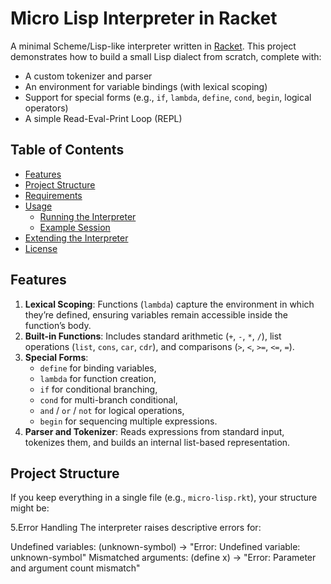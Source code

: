 # Micro Lisp Interpreter in Racket

A minimal Scheme/Lisp-like interpreter written in [Racket](https://racket-lang.org/). This project demonstrates how to build a small Lisp dialect from scratch, complete with:

- A custom tokenizer and parser
- An environment for variable bindings (with lexical scoping)
- Support for special forms (e.g., `if`, `lambda`, `define`, `cond`, `begin`, logical operators)
- A simple Read-Eval-Print Loop (REPL)

## Table of Contents

- [Features](#features)
- [Project Structure](#project-structure)
- [Requirements](#requirements)
- [Usage](#usage)
  - [Running the Interpreter](#running-the-interpreter)
  - [Example Session](#example-session)
- [Extending the Interpreter](#extending-the-interpreter)
- [License](#license)

## Features

1. **Lexical Scoping**: Functions (`lambda`) capture the environment in which they’re defined, ensuring variables remain accessible inside the function’s body.
2. **Built-in Functions**: Includes standard arithmetic (`+`, `-`, `*`, `/`), list operations (`list`, `cons`, `car`, `cdr`), and comparisons (`>`, `<`, `>=`, `<=`, `=`).
3. **Special Forms**:
   - `define` for binding variables,
   - `lambda` for function creation,
   - `if` for conditional branching,
   - `cond` for multi-branch conditional,
   - `and` / `or` / `not` for logical operations,
   - `begin` for sequencing multiple expressions.
4. **Parser and Tokenizer**: Reads expressions from standard input, tokenizes them, and builds an internal list-based representation.

## Project Structure

If you keep everything in a single file (e.g., `micro-lisp.rkt`), your structure might be:



5.Error Handling
The interpreter raises descriptive errors for:

Undefined variables: (unknown-symbol) → "Error: Undefined variable: unknown-symbol"
Mismatched arguments: (define x) → "Error: Parameter and argument count mismatch"
